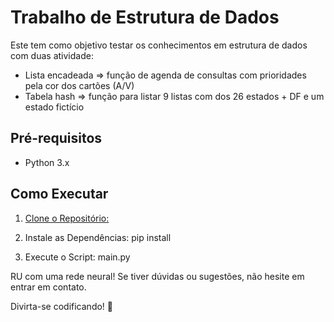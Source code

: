 # Trabalho  de Estrutura de Dados

Este tem como objetivo testar os conhecimentos em estrutura de dados com duas atividade:

- Lista encadeada => função de agenda de consultas com prioridades pela cor dos cartões (A/V)
- Tabela hash => função para listar 9 listas com dos 26 estados + DF e um estado fictício

## Pré-requisitos

- Python 3.x

## Como Executar

1. [Clone o Repositório:](https://github.com/cairon-henrique-60/TrabalhoEstruturaDeDados)

2. Instale as Dependências: pip install

3. Execute o Script: main.py

RU com uma rede neural! Se tiver dúvidas ou sugestões, não hesite em entrar em contato.

Divirta-se codificando! 🚀